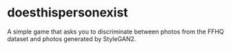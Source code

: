 # doesthispersonexist
A simple game that asks you to discriminate between photos from the FFHQ dataset and photos generated by StyleGAN2. 

